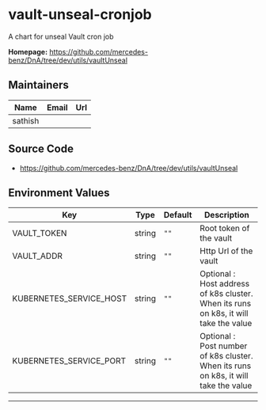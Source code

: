 # vault-unseal-cronjob

A chart for unseal Vault cron job

**Homepage:** <https://github.com/mercedes-benz/DnA/tree/dev/utils/vaultUnseal>

## Maintainers

| Name | Email | Url |
| ---- | ------ | --- |
| sathish |  |  |

## Source Code

* <https://github.com/mercedes-benz/DnA/tree/dev/utils/vaultUnseal>

## Environment Values

| Key | Type | Default | Description |
|-----|------|---------|-------------|
| VAULT_TOKEN | string | `""` | Root token of the vault |
| VAULT_ADDR | string | `""` | Http Url of the vault |
| KUBERNETES_SERVICE_HOST | string | `""` | Optional : Host address of k8s cluster. When its runs on k8s, it will take the value |
| KUBERNETES_SERVICE_PORT | string | `""` |  Optional : Post number of k8s cluster. When its runs on k8s, it will take the value |

----------------------------------------------

